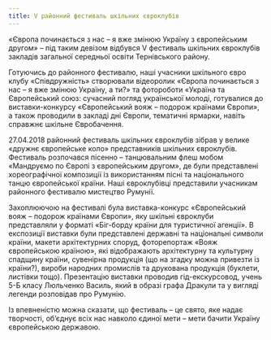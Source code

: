 ```yaml
---
title: V районний фестиваль шкільних євроклубів
---
```


«Європа починається з нас – я вже змінюю Україну з європейським другом» – під таким девізом відбувся V фестиваль шкільних євроклубів закладів загальної середньої освіти Тернівського району.

Готуючись до районного фестивалю, наші учасники шкільного євро клубу «Співдружність» створювали відеоролик «Європа починається з нас – я вже змінюю Україну, а ти?» та фотороботи «Україна та Європейський союз: сучасний погляд української молоді, готувалися до виставки-конкурсу «Європейський вояж – подорож країнами Європи», а також проводили в закладі дні Європи, тематичні ярмарки, навіть справжнє шкільне Євробачення.

27.04.2018 районний фестиваль шкільних євроклубів зібрав у велике «дружнє європейське коло» представників шкільних євроклубів. Фестиваль розпочався пісенно – танцювальним флеш мобом «Мандруємо по Європі з європейським другом», де були представлені хореографічної композиції із використанням пісні та національного танцю європейської країни. Наші євроклубівці представили учасникам районного фестивалю мистецтво Румунії.

Захоплюючою на фестивалі була виставка-конкурс «Європейський вояж – подорож країнами Європи», яку шкільні євроклуби представляли у форматі «Біг-борду країни для туристичної агенції». В експозиції виставки були представлені державні та національні символи країни, макети архітектурних споруд, фоторепортаж «Вояж європейською країною», які відображають архітектурну та культурну спадщину країни, сувенірна продукція (що на згадку можна привезти із країни?), вироби народних промислів та друкована продукція (буклети, листівки тощо). Презентацію виставки проводив гід-екскурсовод, учень 5-Б класу Люльченко Василь, який в образі графа Дракули та у вигляді легенди розповідав про Румунію.

Із впевненістю можна сказати, що фестиваль – це свято, яке надає творчості, об’єднує всіх нас навколо єдиної мети – мети бачити Україну європейською державою.

<youtube id="DS8PFaGKE6w" />

<slideshow id="_/72157666577882617" />
